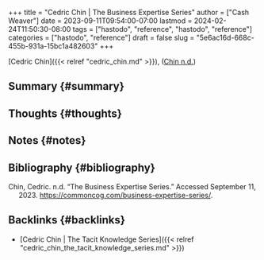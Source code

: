 +++
title = "Cedric Chin | The Business Expertise Series"
author = ["Cash Weaver"]
date = 2023-09-11T09:54:00-07:00
lastmod = 2024-02-24T11:50:30-08:00
tags = ["hastodo", "reference", "hastodo", "reference"]
categories = ["hastodo", "reference"]
draft = false
slug = "5e6ac16d-668c-455b-931a-15bc1a482603"
+++

[Cedric Chin]({{< relref "cedric_chin.md" >}}), (<a href="#citeproc_bib_item_1">Chin n.d.</a>)


## Summary {#summary}


## Thoughts {#thoughts}


## Notes {#notes}


## Bibliography {#bibliography}

<style>.csl-entry{text-indent: -1.5em; margin-left: 1.5em;}</style><div class="csl-bib-body">
  <div class="csl-entry"><a id="citeproc_bib_item_1"></a>Chin, Cedric. n.d. “The Business Expertise Series.” Accessed September 11, 2023. <a href="https://commoncog.com/business-expertise-series/">https://commoncog.com/business-expertise-series/</a>.</div>
</div>


## Backlinks {#backlinks}

-   [Cedric Chin | The Tacit Knowledge Series]({{< relref "cedric_chin_the_tacit_knowledge_series.md" >}})
